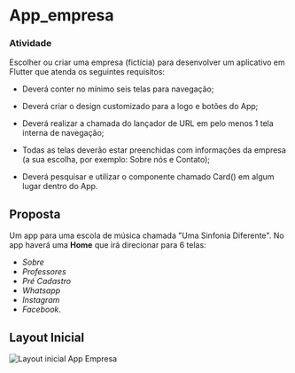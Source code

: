 # App_empresa

### Atividade

Escolher ou criar uma empresa (fictícia) para desenvolver um aplicativo em Flutter que atenda os seguintes requisitos:

- Deverá conter no mínimo seis telas para navegação;

- Deverá criar o design customizado para a logo e botões do App;

- Deverá realizar a chamada do lançador de URL em pelo menos 1 tela interna de navegação;

- Todas as telas deverão estar preenchidas com informações da empresa (a sua escolha, por exemplo: Sobre nós e Contato);

- Deverá pesquisar e utilizar o componente chamado Card() em algum lugar dentro do App.

## Proposta

Um app para uma escola de música chamada "Uma Sinfonia Diferente". No app haverá uma **Home** que irá direcionar para 6 telas: 
  - *Sobre* 
  - *Professores*
  - *Pré Cadastro*
  - *Whatsapp*
  - *Instagram*
  - *Facebook*.

## Layout Inicial


![Layout inicial App Empresa]("images/images/app_empresa.png")